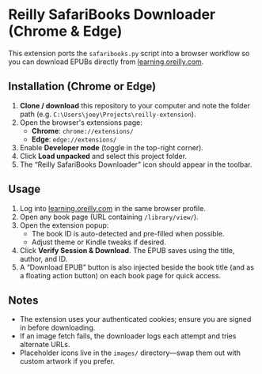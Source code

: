# Reilly SafariBooks Downloader (Chrome & Edge)

This extension ports the `safaribooks.py` script into a browser workflow so you can download EPUBs directly from [learning.oreilly.com](https://learning.oreilly.com).

## Installation (Chrome or Edge)

1. **Clone / download** this repository to your computer and note the folder path (e.g. `C:\Users\joey\Projects\reilly-extension`).
2. Open the browser's extensions page:
   - **Chrome**: `chrome://extensions/`
   - **Edge**: `edge://extensions/`
3. Enable **Developer mode** (toggle in the top-right corner).
4. Click **Load unpacked** and select this project folder.
5. The “Reilly SafariBooks Downloader” icon should appear in the toolbar.

## Usage

1. Log into [learning.oreilly.com](https://learning.oreilly.com) in the same browser profile.
2. Open any book page (URL containing `/library/view/`).
3. Open the extension popup:
   - The book ID is auto-detected and pre-filled when possible.
   - Adjust theme or Kindle tweaks if desired.
4. Click **Verify Session & Download**. The EPUB saves using the title, author, and ID.
5. A “Download EPUB” button is also injected beside the book title (and as a floating action button) on each book page for quick access.

## Notes

- The extension uses your authenticated cookies; ensure you are signed in before downloading.
- If an image fetch fails, the downloader logs each attempt and tries alternate URLs.
- Placeholder icons live in the `images/` directory—swap them out with custom artwork if you prefer.
